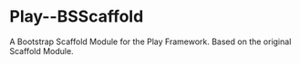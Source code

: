Play--BSScaffold
================

A Bootstrap Scaffold Module for the Play Framework. Based on the original Scaffold Module.